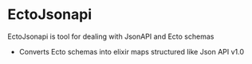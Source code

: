 # EctoJsonapi

EctoJsonapi is tool for dealing with JsonAPI and Ecto schemas
- Converts Ecto schemas into elixir maps structured like Json API v1.0

